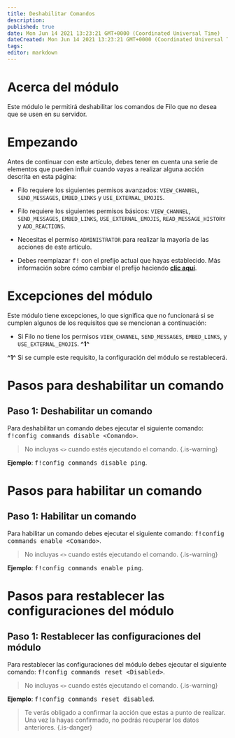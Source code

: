 ```yaml
---
title: Deshabilitar Comandos
description:
published: true
date: Mon Jun 14 2021 13:23:21 GMT+0000 (Coordinated Universal Time)
dateCreated: Mon Jun 14 2021 13:23:21 GMT+0000 (Coordinated Universal Time)
tags:
editor: markdown
---
```


# Acerca del módulo

Este módulo le permitirá deshabilitar los comandos de Filo que no desea que se usen en su servidor.

# Empezando

Antes de continuar con este artículo, debes tener en cuenta una serie de elementos que pueden influir cuando vayas a realizar alguna acción descrita en esta página:

- Filo requiere los siguientes permisos avanzados: ``VIEW_CHANNEL``, ``SEND_MESSAGES``, ``EMBED_LINKS`` y ``USE_EXTERNAL_EMOJIS``.

- Filo requiere los siguientes permisos básicos: ``VIEW_CHANNEL``, ``SEND_MESSAGES``, ``EMBED_LINKS``, ``USE_EXTERNAL_EMOJIS``, ``READ_MESSAGE_HISTORY`` y ``ADD_REACTIONS``.

- Necesitas el permiso ``ADMINISTRATOR`` para realizar la mayoría de las acciones de este artículo.

- Debes reemplazar <kbd>f!</kbd> con el prefijo actual que hayas establecido. Más información sobre cómo cambiar el prefijo haciendo **[clic aquí](https://wiki.filobot.xyz/es/modules/prefix)**.

# Excepciones del módulo

Este módulo tiene excepciones, lo que significa que no funcionará si se cumplen algunos de los requisitos que se mencionan a continuación:

- Si Filo no tiene los permisos ``VIEW_CHANNEL``, ``SEND_MESSAGES``, ``EMBED_LINKS``, y ``USE_EXTERNAL_EMOJIS``. **^1^**

**^1^** Si se cumple este requisito, la configuración del módulo se restablecerá.

# Pasos para deshabilitar un comando

## **Paso 1**: Deshabilitar un comando

Para deshabilitar un comando debes ejecutar el siguiente comando: <kbd>f!config commands disable \<Comando></kbd>.

> No incluyas ``<>`` cuando estés ejecutando el comando.
{.is-warning}

**Ejemplo**: <kbd>f!config commands disable ping</kbd>.

# Pasos para habilitar un comando

## **Paso 1**: Habilitar un comando

Para habilitar un comando debes ejecutar el siguiente comando: <kbd>f!config commands enable \<Comando></kbd>.

> No incluyas ``<>`` cuando estés ejecutando el comando.
{.is-warning}

**Ejemplo**: <kbd>f!config commands enable ping</kbd>.

# Pasos para restablecer las configuraciones del módulo

## **Paso 1**: Restablecer las configuraciones del módulo

Para restablecer las configuraciones del módulo debes ejecutar el siguiente comando: <kbd>f!config commands reset \<Disabled></kbd>.

> No incluyas ``<>`` cuando estés ejecutando el comando.
{.is-warning}

**Ejemplo**: <kbd>f!config commands reset disabled</kbd>.

> Te verás obligado a confirmar la acción que estas a punto de realizar. Una vez la hayas confirmado, no podrás recuperar los datos anteriores.
{.is-danger}
